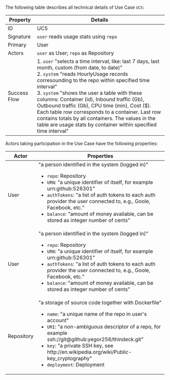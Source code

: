 The following table describes all technical details of Use Case `UC5`:

<table>
      <thead>
         <tr>
            <th>Property</th>
            <th>Details</th>
         </tr>
      </thead>
      <tbody>
         <tr>
            <td>ID</td>
            <td>UC5</td>
         </tr>
         <tr>
            <td>Signature</td>
            <td>
               <code>user</code> reads usage stats using <code>repo</code>
            </td>
         </tr>
         <tr>
            <td>Primary</td>
            <td>User</td>
         </tr>
         <tr>
            <td>Actors</td>
            <td>
               <code>user</code> as User; <code>repo</code> as Repository</td>
         </tr>
         <tr>
            <td>Success Flow</td>
            <td>1. <code>user</code> "selects a time interval, like: last 7 days, last month, custom (from date, to date)"<br/>2. <code>system</code> "reads HourlyUsage records corresounding to the repo within specified time interval"<br/>3. <code>system</code> "shows the user a table with these columns: Container (id), Inbound traffic (Gb),
    Outbound traffic (Gb), CPU time (min), Cost ($). Each table row corresponds to a container.
    Last row contains totals by all containers. The values in the table are usage stats by container
    within specified time interval"</td>
         </tr>
      </tbody>
   </table>

Actors taking participation in the Use Case have the following properties:

<table>
      <thead>
         <tr>
            <th>Actor</th>
            <th>Properties</th>
         </tr>
      </thead>
      <tbody>
         <tr>
            <td>User</td>
            <td>"a person identified in the system (logged in)"<ul>
                  <li>
                     <code>repo</code>: Repository</li>
                  <li>
                     <code>URN</code>:  "a unique identifier of itself, for example urn:github:526301"</li>
                  <li>
                     <code>authTokens</code>:  "a list of auth tokens to each auth provider the user connected to, e.g., Goole, Facebook, etc."</li>
                  <li>
                     <code>balance</code>:  "amount of money available, can be stored as integer number of cents"</li>
               </ul>
            </td>
         </tr>
         <tr>
            <td>User</td>
            <td>"a person identified in the system (logged in)"<ul>
                  <li>
                     <code>repo</code>: Repository</li>
                  <li>
                     <code>URN</code>:  "a unique identifier of itself, for example urn:github:526301"</li>
                  <li>
                     <code>authTokens</code>:  "a list of auth tokens to each auth provider the user connected to, e.g., Goole, Facebook, etc."</li>
                  <li>
                     <code>balance</code>:  "amount of money available, can be stored as integer number of cents"</li>
               </ul>
            </td>
         </tr>
         <tr>
            <td>Repository</td>
            <td>"a storage of source code together with Dockerfile"<ul>
                  <li>
                     <code>name</code>:  "a unique name of the repo in user's account"</li>
                  <li>
                     <code>URI</code>:  "a non-ambiguous descriptor of a repo, for example ssh://git@github:yegor256/thindeck.git"</li>
                  <li>
                     <code>key</code>:  "a private SSH key, see http://en.wikipedia.org/wiki/Public-key_cryptography"</li>
                  <li>
                     <code>deployment</code>: Deployment</li>
               </ul>
            </td>
         </tr>
      </tbody>
   </table>
